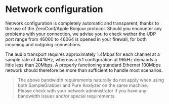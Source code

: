 # Network configuration
Network configuration is completely automatic and transparent, thanks to the use of the
ZeroConf/Apple Bonjour protocol. Should you encounter any problems with your connection, we advise
you to check wether the UDP port range from 46000 to 46064 is opened in your firewall, for both
incoming and outgoing connections.

The audio transport requires approximately 1.4Mbps for each channel at a sample rate of 44.1kHz,
whereas a 5.1 configuration at 96kHz demands a little less than 20Mbps. A properly functioning
standard Ethernet 100Mbps network should therefore be more than sufficient to handle most scenarios.

>The above bandwidth requirements naturally do not apply when using both
SampleGrabber and Pure Analyzer on the same machine.
<br>Please check with your network administrator if you have any bandwidth issues and/or special
requirements.
